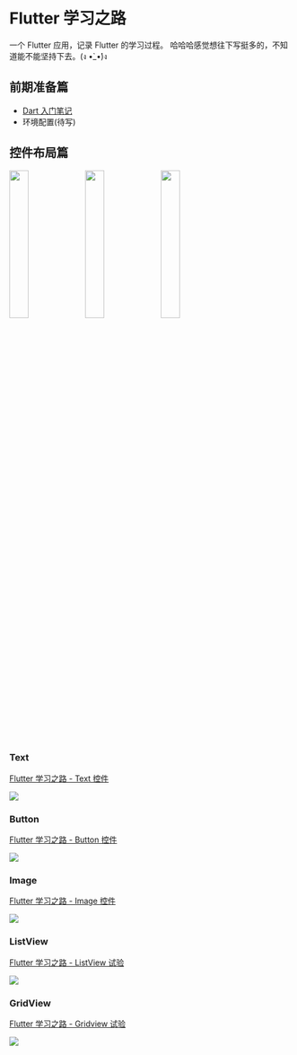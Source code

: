 # Flutter 学习之路

一个 Flutter 应用，记录 Flutter 的学习过程。 哈哈哈感觉想往下写挺多的，不知道能不能坚持下去。(ง •̀_•́)ง

## 前期准备篇

- [Dart 入门笔记](https://github.com/draftbk/flutter_road/blob/master/notes/Dart_Intro.md)
- 环境配置(待写)


## 控件布局篇

<img src="https://github.com/draftbk/Blog_Resource/blob/master/Flutter/gif/flutter_road_text.gif" width="26%" height="26%"> <img src="https://github.com/draftbk/Blog_Resource/blob/master/Flutter/gif/flutter_load_button.gif" width="26%" height="26%"> <img src="https://github.com/draftbk/Blog_Resource/blob/master/Flutter/gif/flutter_load_image.gif" width="26%" height="26%">


### Text 
[Flutter 学习之路 - Text 控件](https://github.com/draftbk/flutter_road/blob/master/notes/Flutter_Text.md)

![](https://github.com/draftbk/Blog_Resource/blob/master/Flutter/gif/flutter_road_text.gif)


### Button 
[Flutter 学习之路 - Button 控件](https://github.com/draftbk/flutter_road/blob/master/notes/Flutter_Button.md)

![](https://github.com/draftbk/Blog_Resource/blob/master/Flutter/gif/flutter_road_button.gif)

### Image 

[Flutter 学习之路 - Image 控件](https://github.com/draftbk/flutter_road/blob/master/notes/Flutter_Image.md)

![](https://github.com/draftbk/Blog_Resource/blob/master/Flutter/gif/flutter_road_image.gif)

### ListView  
[Flutter 学习之路 - ListView 试验](https://github.com/draftbk/flutter_road/blob/master/notes/Flutter_Listview.md)

![](https://github.com/draftbk/Blog_Resource/blob/master/Flutter/gif/flutter_road_listview.gif)

### GridView  
[Flutter 学习之路 - Gridview 试验](https://github.com/draftbk/flutter_road/blob/master/notes/Flutter_Gridview.md)

![](https://github.com/draftbk/Blog_Resource/blob/master/Flutter/gif/flutter_road_gridview.gif)